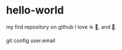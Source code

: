 # hello-world
my fird repository on github
I love :coffee: :pizza:, and :dancer:.

git config user.email
